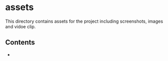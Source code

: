 <h1>assets</h1>
This directory contains assets for the project including screenshots, images and vidoe clip.

<h2>Contents</h2>
<ul>
    <li></li>
</ul>
